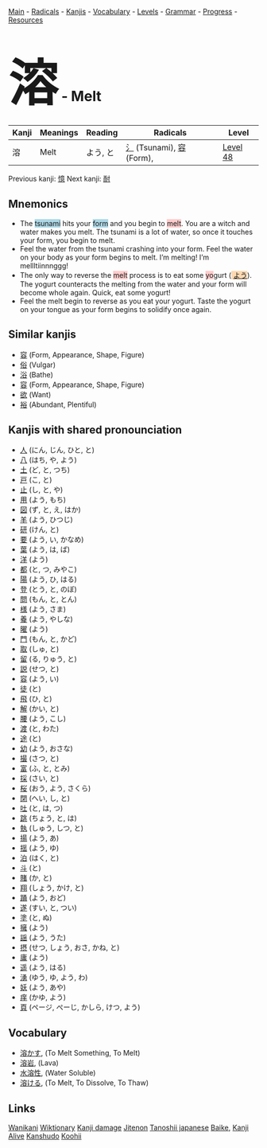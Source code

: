 <style> bigfont {font-size: 100px}</style>
[Main](../README.md) -
[Radicals](../radicals.md) -
[Kanjis](../kanjis.md) -
[Vocabulary](../vocabulary.md) -
[Levels](../levels.md) -
[Grammar](../grammar.md) - 
[Progress](../progress.md) -
[Resources](../resources.md)
# <bigfont> 溶</bigfont> - Melt 

| Kanji | Meanings | Reading | Radicals | Level |
| --- | --- | --- | --- | --- |
| 溶 | Melt | よう, と | [氵](../radicals/氵.md) (Tsunami), [容](../radicals/容.md) (Form),  | [Level 48](../levels/wk_level48.md) |

Previous kanji: [憶](憶.md) Next kanji: [耐](耐.md) 

## Mnemonics
 * The <span style="background-color:#ADD8E6"> tsunami</span> hits your <span style="background-color:#ADD8E6"> form</span> and you begin to <span style="background-color:#ffcccb"> melt</span>. You are a witch and water makes you melt. The tsunami is a lot of water, so once it touches your form, you begin to melt.
* Feel the water from the tsunami crashing into your form. Feel the water on your body as your form begins to melt. I’m melting! I’m mellltiinnnggg!
* The only way to reverse the <span style="background-color:#ffcccb"> melt</span> process is to eat some <span style="background-color:#ffcccb"> yo</span>gurt (<span style="background-color:#fed8b1"> [よう](https://jisho.org/search/よう)</span>). The yogurt counteracts the melting from the water and your form will become whole again. Quick, eat some yogurt!
* Feel the melt begin to reverse as you eat your yogurt. Taste the yogurt on your tongue as your form begins to solidify once again.


## Similar kanjis
 * [容](容.md) (Form, Appearance, Shape, Figure)
* [俗](俗.md) (Vulgar)
* [浴](浴.md) (Bathe)
* [容](容.md) (Form, Appearance, Shape, Figure)
* [欲](欲.md) (Want)
* [裕](裕.md) (Abundant, Plentiful)



## Kanjis with shared pronounciation
 * [人](人.md) (にん, じん, ひと, と)
* [八](八.md) (はち, や, よう)
* [土](土.md) (ど, と, つち)
* [戸](戸.md) (こ, と)
* [止](止.md) (し, と, や)
* [用](用.md) (よう, もち)
* [図](図.md) (ず, と, え, はか)
* [羊](羊.md) (よう, ひつじ)
* [研](研.md) (けん, と)
* [要](要.md) (よう, い, かなめ)
* [葉](葉.md) (よう, は, ば)
* [洋](洋.md) (よう)
* [都](都.md) (と, つ, みやこ)
* [陽](陽.md) (よう, ひ, はる)
* [登](登.md) (とう, と, のぼ)
* [問](問.md) (もん, と, とん)
* [様](様.md) (よう, さま)
* [養](養.md) (よう, やしな)
* [曜](曜.md) (よう)
* [門](門.md) (もん, と, かど)
* [取](取.md) (しゅ, と)
* [留](留.md) (る, りゅう, と)
* [説](説.md) (せつ, と)
* [容](容.md) (よう, い)
* [徒](徒.md) (と)
* [飛](飛.md) (ひ, と)
* [解](解.md) (かい, と)
* [腰](腰.md) (よう, こし)
* [渡](渡.md) (と, わた)
* [途](途.md) (と)
* [幼](幼.md) (よう, おさな)
* [撮](撮.md) (さつ, と)
* [富](富.md) (ふ, と, とみ)
* [採](採.md) (さい, と)
* [桜](桜.md) (おう, よう, さくら)
* [閉](閉.md) (へい, し, と)
* [吐](吐.md) (と, は, つ)
* [跳](跳.md) (ちょう, と, は)
* [執](執.md) (しゅう, しつ, と)
* [揚](揚.md) (よう, あ)
* [揺](揺.md) (よう, ゆ)
* [泊](泊.md) (はく, と)
* [斗](斗.md) (と)
* [賭](賭.md) (か, と)
* [翔](翔.md) (しょう, かけ, と)
* [踊](踊.md) (よう, おど)
* [遂](遂.md) (すい, と, つい)
* [塗](塗.md) (と, ぬ)
* [擁](擁.md) (よう)
* [謡](謡.md) (よう, うた)
* [摂](摂.md) (せつ, しょう, おさ, かね, と)
* [庸](庸.md) (よう)
* [遥](遥.md) (よう, はる)
* [湧](湧.md) (ゆう, ゆ, よう, わ)
* [妖](妖.md) (よう, あや)
* [痒](痒.md) (かゆ, よう)
* [頁](頁.md) (ページ, ぺーじ, かしら, けつ, よう)



## Vocabulary
 * [溶かす](../vocabulary/溶.md), (To Melt Something, To Melt)
* [溶岩](../vocabulary/溶.md), (Lava)
* [水溶性](../vocabulary/溶.md), (Water Soluble)
* [溶ける](../vocabulary/溶.md), (To Melt, To Dissolve, To Thaw)




## Links 


[Wanikani](https://www.wanikani.com/kanji/溶)
[Wiktionary](https://en.wiktionary.org/wiki/溶)
[Kanji damage](http://www.kanjidamage.com/kanji/search?utf8=✓&q=溶)
[Jitenon](https://jitenon.com/kanji/溶)
[Tanoshii japanese](https://www.tanoshiijapanese.com/dictionary/kanji.cfm?k=溶)
[Baike](https://baike.baidu.com/item/溶),
[Kanji Alive](https://app.kanjialive.com/溶)
[Kanshudo](https://www.kanshudo.com/searchmn?q=溶)
[Koohii](https://kanji.koohii.com/study/kanji/溶)
